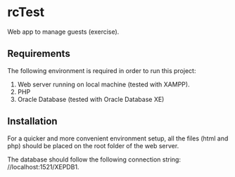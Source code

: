 # rcTest
Web app to manage guests (exercise).

## Requirements

The following environment is required in order to run this project:

1. Web server running on local machine (tested with XAMPP).
2. PHP
3. Oracle Database (tested with Oracle Database XE)


## Installation

For a quicker and more convenient environment setup, all the files (html and php) should be placed on the root folder of the web server.

The database should follow the following connection string: //localhost:1521/XEPDB1.
